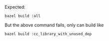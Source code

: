 Expected:
```
bazel build :all
```

But the above command fails, only can build like
```
bazel build :cc_library_with_unused_dep
```
